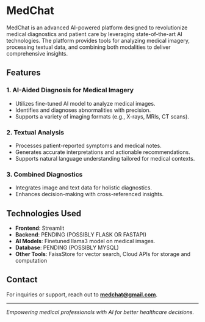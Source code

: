 # MedChat

MedChat is an advanced AI-powered platform designed to revolutionize medical diagnostics and patient care by leveraging state-of-the-art AI technologies. The platform provides tools for analyzing medical imagery, processing textual data, and combining both modalities to deliver comprehensive insights.

## Features

### 1. **AI-Aided Diagnosis for Medical Imagery**
- Utilizes fine-tuned AI model to analyze medical images.
- Identifies and diagnoses abnormalities with precision.
- Supports a variety of imaging formats (e.g., X-rays, MRIs, CT scans).

### 2. **Textual Analysis**
- Processes patient-reported symptoms and medical notes.
- Generates accurate interpretations and actionable recommendations.
- Supports natural language understanding tailored for medical contexts.

### 3. **Combined Diagnostics**
- Integrates image and text data for holistic diagnostics.
- Enhances decision-making with cross-referenced insights.

## Technologies Used

- **Frontend**: Streamlit
- **Backend**: PENDING (POSSIBLY FLASK OR FASTAPI)
- **AI Models**: Finetuned llama3 model on medical images.
- **Database**: PENDING (POSSIBLY MYSQL)
- **Other Tools**: FaissStore for vector search, Cloud APIs for storage and computation


## Contact

For inquiries or support, reach out to **[medchat@gmail.com](mailto:your-email@example.com)**.

---

*Empowering medical professionals with AI for better healthcare decisions.*
